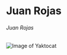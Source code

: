 # Juan Rojas 
###### Juan Rojas

![Image of Yaktocat](https://octodex.github.com/images/yaktocat.png)
